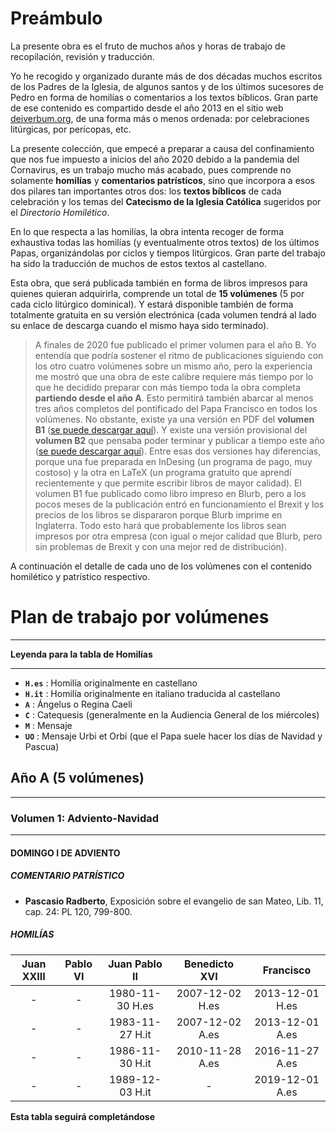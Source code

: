 # Preámbulo

La presente obra es el fruto de muchos años y horas de trabajo de recopilación, revisión y traducción. 

Yo he recogido y organizado durante más de dos décadas muchos escritos de los Padres de la Iglesia, de algunos santos y de los últimos sucesores de Pedro en forma de homilías o comentarios a los textos bíblicos. Gran parte de ese contenido es compartido desde el año 2013 en el sitio web [deiverbum.org](https://www.deiverbum.org), de una forma más o menos ordenada: por celebraciones litúrgicas, por perícopas, etc.

La presente colección, que empecé a preparar a causa del confinamiento que nos fue impuesto a inicios del año 2020 debido a la pandemia del Cornavirus, es un trabajo mucho más acabado, pues comprende no solamente **homilías** y **comentarios patrísticos**, sino que incorpora a esos dos pilares tan importantes otros dos: los **textos bíblicos** de cada celebración y los temas del **Catecismo de la Iglesia Católica** sugeridos por el *Directorio Homilético*.

En lo que respecta a las homilías, la obra intenta recoger de forma exhaustiva todas las homilías (y eventualmente otros textos) de los últimos Papas, organizándolas por ciclos y tiempos litúrgicos. Gran parte del trabajo ha sido la traducción de muchos de estos textos al castellano.

Esta obra, que será publicada también en forma de libros impresos para quienes quieran adquirirla, comprende un total de **15 volúmenes** (5 por cada ciclo litúrgico dominical). Y estará disponible también de forma totalmente gratuita en su versión electrónica (cada volumen tendrá al lado su enlace de descarga cuando el mismo haya sido terminado).

> A finales de 2020 fue publicado el primer volumen para el año B. Yo entendía que podría sostener el ritmo de publicaciones siguiendo con los otro cuatro volúmenes sobre un mismo año, pero la experiencia me mostró que una obra de este calibre requiere más tiempo por lo que he decidido preparar con más tiempo toda la obra completa **partiendo desde el año A**. Esto permitirá también abarcar al menos tres años completos del pontificado del Papa Francisco en todos los volúmenes. No obstante, existe ya una versión en PDF del **volumen B1** ([se puede descargar aquí]( https://bit.ly/3lbCBcs)). Y existe una versión provisional del **volumen B2** que pensaba poder terminar y publicar a tiempo este año ([se puede descargar aquí](http://bit.ly/3bfqYyk)). Entre esas dos versiones hay diferencias, porque una fue preparada en InDesing (un programa de pago, muy costoso) y la otra en LaTeX (un programa gratuito que aprendí recientemente y que permite escribir libros de mayor calidad). El volumen B1 fue publicado como libro impreso en Blurb, pero a los pocos meses de la publicación entró en funcionamiento el Brexit y los precios de los libros se dispararon porque Blurb imprime en Inglaterra. Todo esto hará que probablemente los libros sean impresos por otra empresa (con igual o mejor calidad que Blurb, pero sin problemas de Brexit y con una mejor red de distribución).

A continuación el detalle de cada uno de los volúmenes con el contenido homilético y patrístico respectivo.

# Plan de trabajo por volúmenes

***

**Leyenda para la tabla de Homilías**

***
  - **`H.es`** : Homilía originalmente en castellano
  - **`H.it`** : Homilía originalmente en italiano traducida al castellano
  - **`A`** : Ángelus o Regina Caeli
  - **`C`** : Catequesis (generalmente en la Audiencia General de los miércoles)
  - **`M`** : Mensaje
  - **`UO`** : Mensaje Urbi et Orbi (que el Papa suele hacer los días de Navidad y Pascua)
  
  


## Año A  (5 volúmenes)
***
### Volumen 1: Adviento-Navidad
***
#### DOMINGO I DE ADVIENTO

##### COMENTARIO PATRÍSTICO
   * **Pascasio Radberto**, Exposición sobre el evangelio de san Mateo, Lib. 11, cap. 24: PL 120, 799-800.

##### HOMILÍAS

|Juan XXIII|Pablo VI|Juan Pablo II|Benedicto XVI|Francisco|
| :---: |     :---:      |  :---:  | :---: | :---: |
| - | - | 1980-11-30 H.es | 2007-12-02 H.es | 2013-12-01 H.es |
| - | - | 1983-11-27 H.it | 2007-12-02 A.es | 2013-12-01 A.es |
| - | - | 1986-11-30 H.it | 2010-11-28 A.es | 2016-11-27 A.es |
| - | - | 1989-12-03 H.it | - | 2019-12-01 A.es |


**Esta tabla seguirá completándose**

